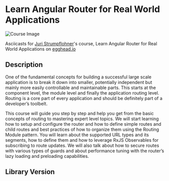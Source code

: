 # Learn Angular Router for Real World Applications

![Course Image](https://d2eip9sf3oo6c2.cloudfront.net/tags/images/000/000/300/thumb/angular2.png)

Asciicasts for [Juri Strumpflohner](https://egghead.io/instructors/juri-strumpflohner)'s course, Learn Angular Router for Real World Applications on [egghead.io](https://egghead.io//courses/learn-angular-router-for-real-world-applications)

## Description
One of the fundamental concepts for building a successful large scale application is to break it down into smaller, potentially independent but mainly more easily controllable and maintainable parts. This starts at the component level, the module level and finally the application routing level. Routing is a core part of every application and should be definitely part of a developer’s toolbelt. 

This course will guide you step by step and help you get from the basic concepts of routing to mastering expert level topics. We will start learning how to setup and configure the router and how to define simple routes and child routes and best practices of how to organize them using the Routing Module pattern. You will learn about the supported URL types and its segments, how to define them and how to leverage RxJS Observables for subscribing to route updates. We will also talk about how to secure routes with various types of guards and about performance tuning with the router’s lazy loading and preloading capabilities.


## Library Version
